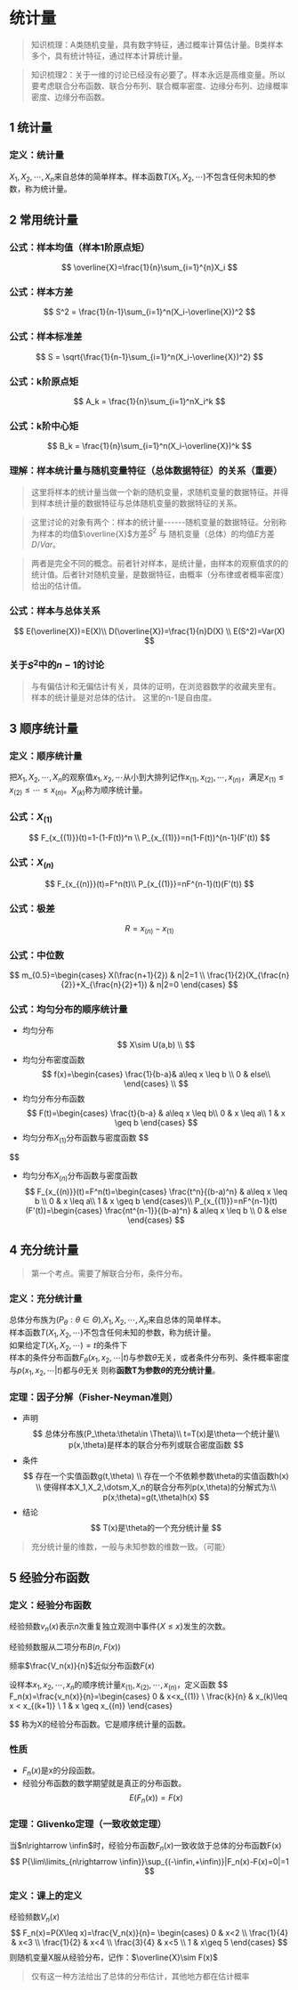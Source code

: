# 统计量

> 知识梳理：A类随机变量，具有数字特征，通过概率计算估计量。B类样本多个，具有统计特征，通过样本计算统计量。


> 知识梳理2：关于一维的讨论已经没有必要了。样本永远是高维变量。所以要考虑联合分布函数、联合分布列、联合概率密度、边缘分布列、边缘概率密度、边缘分布函数。

## 1 统计量

### 定义：统计量

$X_1,X_2,\dotsm,X_n$来自总体的简单样本。样本函数$T(X_1,X_2,\dotsm)$不包含任何未知的参数，称为统计量。  



## 2 常用统计量

### 公式：样本均值（样本1阶原点矩）
$$
\overline{X}=\frac{1}{n}\sum_{i=1}^{n}X_i
$$
### 公式：样本方差
$$
S^2 = \frac{1}{n-1}\sum_{i=1}^n(X_i-\overline{X})^2
$$
### 公式：样本标准差

$$
S = \sqrt{\frac{1}{n-1}\sum_{i=1}^n(X_i-\overline{X})^2}
$$
### 公式：k阶原点矩
$$
A_k = \frac{1}{n}\sum_{i=1}^nX_i^k
$$
### 公式：k阶中心矩
$$
B_k = \frac{1}{n}\sum_{i=1}^n(X_i-\overline{X})^k
$$



### 理解：样本统计量与随机变量特征（总体数据特征）的关系（重要）
> 这里将样本的统计量当做一个新的随机变量，求随机变量的数据特征。并得到样本统计量的数据特征与总体随机变量的数据特征的关系。

> 这里讨论的对象有两个：样本的统计量------随机变量的数据特征。分别称为样本的均值$\overline{X}$方差$S^2$   与   随机变量（总体）的均值$E$方差$D/Var$。

> 两者是完全不同的概念。前者针对样本，是统计量，由样本的观察值求的的统计值。后者针对随机变量，是数据特征，由概率（分布律或者概率密度）给出的估计值。


### 公式：样本与总体关系
$$
E(\overline{X})=E(X)\\
D(\overline{X})=\frac{1}{n}D(X) \\
E(S^2)=Var(X)
$$

### 关于$S^2$中的$n-1$的讨论
> 与有偏估计和无偏估计有关，具体的证明，在浏览器数学的收藏夹里有。
> 样本的统计量是对总体的估计。
> 这里的n-1是自由度。

## 3 顺序统计量

### 定义：顺序统计量
把$X_1,X_2,\dotsm,X_n$的观察值$x_1,x_2,\dotsm$从小到大排列记作$x_{(1)},x_{(2)},\dotsm,x_{(n)}$，满足$x_{(1)}\leq x_{(2)}\leq \dotsm\leq x_{(n)}$。$X_{(k)}$称为顺序统计量。

### 公式：$X_{(1)}$
$$
F_{x_{(1)}}(t)=1-(1-F(t))^n \\
P_{x_{(1)}}=n(1-F(t))^{n-1}(F'(t))
$$
### 公式：$X_{(n)}$
$$
F_{x_{(n)}}(t)=F^n(t)\\
P_{x_{(1)}}=nF^{n-1}(t)(F'(t))
$$
### 公式：极差
$$
R=x_{(n)}-x_{(1)}
$$

### 公式：中位数
$$
m_{0.5}=\begin{cases}
  X(\frac{n+1}{2}) & n|2=1 \\
  \frac{1}{2}(X_{\frac{n}{2}}+X_{\frac{n}{2}+1}) & n|2=0 
\end{cases}
$$

### 公式：均匀分布的顺序统计量
* 均匀分布
$$
X\sim U(a,b) \\
$$
* 均匀分布密度函数
$$
f(x)=\begin{cases}
    \frac{1}{b-a}& a\leq x \leq b \\
    0 & else\\
\end{cases} \\
$$
* 均匀分布分布函数
$$
F(t)=\begin{cases}
  \frac{t}{b-a} & a\leq x \leq b\\
  0 & x \leq a\\
  1 & x \geq b
\end{cases}
$$
* 均匀分布$X_{(1)}$分布函数与密度函数
$$

$$
* 均匀分布$X_{(n)}$分布函数与密度函数
$$
F_{x_{(n)}}(t)=F^n(t)=\begin{cases}
  \frac{t^n}{(b-a)^n} & a\leq x \leq b \\
   0 & x \leq a\\
  1 & x \geq b
\end{cases}\\
P_{x_{(1)}}=nF^{n-1}(t)(F'(t))=\begin{cases}
    \frac{nt^{n-1}}{(b-a)^n} & a\leq x \leq b \\
   0 & else
\end{cases}
$$

## 4 充分统计量

> 第一个考点。需要了解联合分布，条件分布。

### 定义：充分统计量

总体分布族为$(P_\theta:\theta\in \Theta)$,$X_1,X_2,\dotsm,X_n$来自总体的简单样本。  
样本函数$T(X_1,X_2,\dotsm)$不包含任何未知的参数，称为统计量。  
如果给定$T(X_1,X_2,\dotsm)=t$的条件下  
样本的条件分布函数$F_\theta(x_1,x_2,\dotsm|t)$与参数$\theta$无关，或者条件分布列、条件概率密度与$p(x_1,x_2,\dotsm|t)$都与$\theta$无关
则称**函数T为参数$\theta$的充分统计量**。

### 定理：因子分解（Fisher-Neyman准则）
* 声明  
$$
总体分布族(P_\theta:\theta\in \Theta)\\
t=T(x)是\theta一个统计量\\
p(x,\theta)是样本的联合分布列或联合密度函数
$$
* 条件
$$
存在一个实值函数g(t,\theta) \\
存在一个不依赖参数\theta的实值函数h(x) \\
使得样本X_1,X_2,\dotsm,X_n的联合分布列p(x,\theta)的分解式为:\\
p(x;\theta)=g(t,\theta)h(x)
$$
* 结论
$$
T(x)是\theta的一个充分统计量
$$

> 充分统计量的维数，一般与未知参数的维数一致。（可能）

## 5 经验分布函数

### 定义：经验分布函数
经验频数$v_n(x)$表示$n$次重复独立观测中事件$\{X\leq x\}$发生的次数。

经验频数服从二项分布$B(n,F(x))$

频率$\frac{V_n(x)}{n}$近似分布函数$F(x)$

设样本$x_1,x_2,\dotsm,x_n$的顺序统计量$x_{(1)},x_{(2)},\dotsm,x_{(n)}$，定义函数
$$
F_n(x)=\frac{v_n(x)}{n}=\begin{cases}
  0 & x<x_{(1)} \\
  \frac{k}{n} & x_(k)\leq x < x_{(k+1)} \\
  1 & x \geq x_{(n)}
\end{cases}

$$
称为X的经验分布函数。它是顺序统计量的函数。

### 性质
* $F_n(x)$是x的分段函数。
* 经验分布函数的数学期望就是真正的分布函数。
$$
E(F_n(x))=F(x)
$$


### 定理：Glivenko定理（一致收敛定理）
当$n\rightarrow \infin$时，经验分布函数$F_n(x)$一致收敛于总体的分布函数F(x)
$$
P{\lim\limits_{n\rightarrow \infin}}\sup_{(-\infin,+\infin)}|F_n(x)-F(x)=0|=1
$$


### 定义：课上的定义  
经验频数$V_n(x)$
$$
F_n(x)=P(X\leq x)=\frac{V_n(x)}{n}=
\begin{cases}
    0 & x<2 \\
    \frac{1}{4} & x<3 \\
    \frac{1}{2} & x<4 \\
    \frac{3}{4} & x<5 \\
    1 & x\geq 5
\end{cases}
$$
则随机变量X服从经验分布，记作：$\overline{X}\sim F(x)$

> 仅有这一种方法给出了总体的分布估计，其他地方都在估计概率
